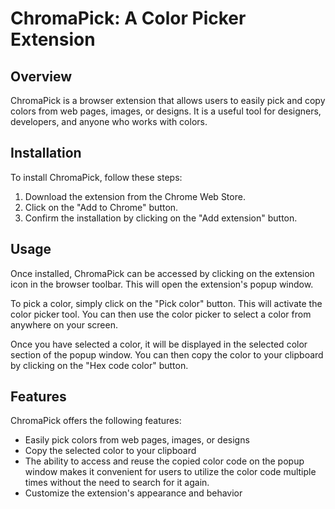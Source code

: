  # ChromaPick: A Color Picker Extension

## Overview
ChromaPick is a browser extension that allows users to easily pick and copy colors from web pages, images, or designs. It is a useful tool for designers, developers, and anyone who works with colors.

## Installation
To install ChromaPick, follow these steps:

1. Download the extension from the Chrome Web Store.
2. Click on the "Add to Chrome" button.
3. Confirm the installation by clicking on the "Add extension" button.

## Usage
Once installed, ChromaPick can be accessed by clicking on the extension icon in the browser toolbar. This will open the extension's popup window.

To pick a color, simply click on the "Pick color" button. This will activate the color picker tool. You can then use the color picker to select a color from anywhere on your screen.

Once you have selected a color, it will be displayed in the selected color section of the popup window. You can then copy the color to your clipboard by clicking on the "Hex code color" button.

## Features
ChromaPick offers the following features:

* Easily pick colors from web pages, images, or designs
* Copy the selected color to your clipboard
* The ability to access and reuse the copied color code on the popup window makes it convenient for users to utilize the color code multiple times without the need to search for it again. 
* Customize the extension's appearance and behavior
